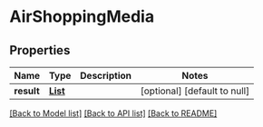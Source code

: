 # AirShoppingMedia
## Properties

| Name | Type | Description | Notes |
|------------ | ------------- | ------------- | -------------|
| **result** | [**List**](AirShoppingOffer.md) |  | [optional] [default to null] |

[[Back to Model list]](../README.md#documentation-for-models) [[Back to API list]](../README.md#documentation-for-api-endpoints) [[Back to README]](../README.md)

